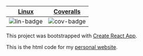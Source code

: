 | [Linux][lin-link] |  [Coveralls][cov-link]  |
| :---------------: |  :-------------------:  |
| ![lin-badge]      |  ![cov-badge]           |

[lin-badge]: https://github.com/danielhstahl/personalSite-React/workflows/test/badge.svg
[lin-link]:  https://github.com/danielhstahl/personalSite-React/actions
[cov-badge]: https://coveralls.io/repos/github/danielhstahl/personalSite-React/badge.svg?branch=master
[cov-link]:  https://coveralls.io/repos/github/danielhstahl/personalSite-React

This project was bootstrapped with [Create React App](https://github.com/facebookincubator/create-react-app).

This is the html code for my [personal website](http://danielhstahl.com).